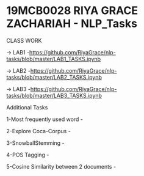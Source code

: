 # 19MCB0028 RIYA GRACE ZACHARIAH - NLP_Tasks

CLASS WORK
 
 -> LAB1 -https://github.com/RiyaGrace/nlp-tasks/blob/master/LAB1_TASKS.ipynb
 
 -> LAB2 -https://github.com/RiyaGrace/nlp-tasks/blob/master/LAB2_TASKS.ipynb

 -> LAB3 -https://github.com/RiyaGrace/nlp-tasks/blob/master/LAB3_TASKS.ipynb
 
Additional Tasks

1-Most frequently used word - 

2-Explore Coca-Corpus        - 

3-SnowballStemming           - 

4-POS Tagging                - 

5-Cosine Similarity between 2 documents -
